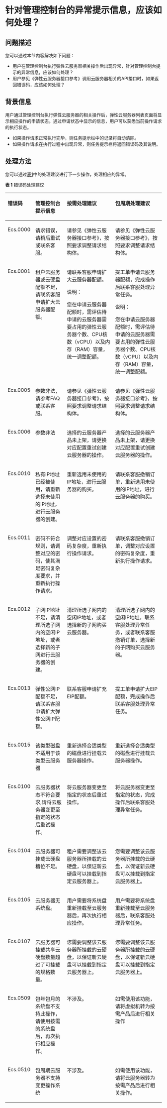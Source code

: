 # 针对管理控制台的异常提示信息，应该如何处理？<a name="ZH-CN_TOPIC_0032398121"></a>

## 问题描述<a name="section4858569817051"></a>

您可以通过本节内容解决如下问题：

-   用户在管理控制台执行弹性云服务器相关操作后出现异常，针对管理控制台提示的异常信息，应该如何处理？
-   用户参见《弹性云服务器接口参考》调用云服务器相关的API接口时，如果返回错误码，应该如何处理？

## 背景信息<a name="section5832519917307"></a>

用户通过管理控制台执行弹性云服务器的相关操作后，弹性云服务器列表页面将显示相应操作的申请状态。通过申请状态中显示的信息，用户可以获悉当前操作请求的执行状态。

-   如果操作请求正常执行完毕，则任务提示栏中的记录将自动清除。
-   如果操作请求在执行过程中出现异常，则任务提示栏将返回错误码及其说明。

## 处理方法<a name="section32147499165439"></a>

您可以通过[表1](#table30197070175431)中的处理建议进行下一步操作，处理相应的异常。

**表 1**  错误码处理建议

<a name="table30197070175431"></a>
<table><thead align="left"><tr id="row55353283175431"><th class="cellrowborder" valign="top" width="13.91%" id="mcps1.2.5.1.1"><p id="p14303844201246"><a name="p14303844201246"></a><a name="p14303844201246"></a>错误码</p>
</th>
<th class="cellrowborder" valign="top" width="21.240000000000002%" id="mcps1.2.5.1.2"><p id="p17760686201246"><a name="p17760686201246"></a><a name="p17760686201246"></a>管理控制台提示信息</p>
</th>
<th class="cellrowborder" valign="top" width="32.14%" id="mcps1.2.5.1.3"><p id="p29329444201246"><a name="p29329444201246"></a><a name="p29329444201246"></a>按需处理建议</p>
</th>
<th class="cellrowborder" valign="top" width="32.71%" id="mcps1.2.5.1.4"><p id="p26874800201246"><a name="p26874800201246"></a><a name="p26874800201246"></a>包周期处理建议</p>
</th>
</tr>
</thead>
<tbody><tr id="row41693564175431"><td class="cellrowborder" valign="top" width="13.91%" headers="mcps1.2.5.1.1 "><p id="p3540229220214"><a name="p3540229220214"></a><a name="p3540229220214"></a>Ecs.0000</p>
</td>
<td class="cellrowborder" valign="top" width="21.240000000000002%" headers="mcps1.2.5.1.2 "><p id="p4901341720214"><a name="p4901341720214"></a><a name="p4901341720214"></a>请求错误，请稍后重试或联系客服。</p>
</td>
<td class="cellrowborder" valign="top" width="32.14%" headers="mcps1.2.5.1.3 "><p id="p1066382620214"><a name="p1066382620214"></a><a name="p1066382620214"></a>请参见《弹性云服务器接口参考》，按照要求调整请求结构体。</p>
</td>
<td class="cellrowborder" valign="top" width="32.71%" headers="mcps1.2.5.1.4 "><p id="p5846357620214"><a name="p5846357620214"></a><a name="p5846357620214"></a>请参见《弹性云服务器接口参考》，按照要求调整请求结构体。</p>
</td>
</tr>
<tr id="row66408290175431"><td class="cellrowborder" valign="top" width="13.91%" headers="mcps1.2.5.1.1 "><p id="p581835620214"><a name="p581835620214"></a><a name="p581835620214"></a>Ecs.0001</p>
</td>
<td class="cellrowborder" valign="top" width="21.240000000000002%" headers="mcps1.2.5.1.2 "><p id="p152483220214"><a name="p152483220214"></a><a name="p152483220214"></a>租户云服务器或云硬盘配额不足，请联系客服申请扩大云服务器配额。</p>
</td>
<td class="cellrowborder" valign="top" width="32.14%" headers="mcps1.2.5.1.3 "><p id="p5640256420214"><a name="p5640256420214"></a><a name="p5640256420214"></a>请联系客服申请扩大云服务器配额。</p>
<div class="note" id="note25614535212556"><a name="note25614535212556"></a><a name="note25614535212556"></a><span class="notetitle"> 说明： </span><div class="notebody"><p id="p29204231212556"><a name="p29204231212556"></a><a name="p29204231212556"></a>您在申请云服务器配额时，需评估待申请的云服务器需要占用的弹性云服务器个数、CPU核数（vCPU）以及内存（RAM）容量，统一调整配额。</p>
</div></div>
</td>
<td class="cellrowborder" valign="top" width="32.71%" headers="mcps1.2.5.1.4 "><p id="p520500120214"><a name="p520500120214"></a><a name="p520500120214"></a>提工单申请云服务器配额，完成操作后联系客服处理异常任务。</p>
<div class="note" id="note1034333821287"><a name="note1034333821287"></a><a name="note1034333821287"></a><span class="notetitle"> 说明： </span><div class="notebody"><p id="p2598118421287"><a name="p2598118421287"></a><a name="p2598118421287"></a>您在申请云服务器配额时，需评估待申请的云服务器需要占用的弹性云服务器个数、CPU核数（vCPU）以及内存（RAM）容量，统一调整配额。</p>
</div></div>
</td>
</tr>
<tr id="row4143393175431"><td class="cellrowborder" valign="top" width="13.91%" headers="mcps1.2.5.1.1 "><p id="p6602542520214"><a name="p6602542520214"></a><a name="p6602542520214"></a>Ecs.0005</p>
</td>
<td class="cellrowborder" valign="top" width="21.240000000000002%" headers="mcps1.2.5.1.2 "><p id="p4645922620214"><a name="p4645922620214"></a><a name="p4645922620214"></a>参数非法，请参考FAQ或联系客服。</p>
</td>
<td class="cellrowborder" valign="top" width="32.14%" headers="mcps1.2.5.1.3 "><p id="p510093120214"><a name="p510093120214"></a><a name="p510093120214"></a>请参见《弹性云服务器接口参考》，按照要求调整请求结构体。</p>
</td>
<td class="cellrowborder" valign="top" width="32.71%" headers="mcps1.2.5.1.4 "><p id="p1052222820214"><a name="p1052222820214"></a><a name="p1052222820214"></a>请参见《弹性云服务器接口参考》，按照要求调整请求结构体。</p>
</td>
</tr>
<tr id="row18922037175431"><td class="cellrowborder" valign="top" width="13.91%" headers="mcps1.2.5.1.1 "><p id="p2029402420214"><a name="p2029402420214"></a><a name="p2029402420214"></a>Ecs.0006</p>
</td>
<td class="cellrowborder" valign="top" width="21.240000000000002%" headers="mcps1.2.5.1.2 "><p id="p3320328620214"><a name="p3320328620214"></a><a name="p3320328620214"></a>参数非法</p>
</td>
<td class="cellrowborder" valign="top" width="32.14%" headers="mcps1.2.5.1.3 "><p id="p511165620214"><a name="p511165620214"></a><a name="p511165620214"></a>选择的云服务器产品未上架，请更换对应配置重试创建云服务器的操作。</p>
</td>
<td class="cellrowborder" valign="top" width="32.71%" headers="mcps1.2.5.1.4 "><p id="p1139101520214"><a name="p1139101520214"></a><a name="p1139101520214"></a>选择的云服务器产品未上架，请更换对应配置重试创建云服务器的操作。</p>
</td>
</tr>
<tr id="row19362442175431"><td class="cellrowborder" valign="top" width="13.91%" headers="mcps1.2.5.1.1 "><p id="p4965998320214"><a name="p4965998320214"></a><a name="p4965998320214"></a>Ecs.0010</p>
</td>
<td class="cellrowborder" valign="top" width="21.240000000000002%" headers="mcps1.2.5.1.2 "><p id="p6303567620214"><a name="p6303567620214"></a><a name="p6303567620214"></a>私有IP地址已经被使用，请重新选择未使用的IP地址，进行云服务器的创建。</p>
</td>
<td class="cellrowborder" valign="top" width="32.14%" headers="mcps1.2.5.1.3 "><p id="p561611320214"><a name="p561611320214"></a><a name="p561611320214"></a>重新选用未使用的IP地址，进行云服务器的购买。</p>
</td>
<td class="cellrowborder" valign="top" width="32.71%" headers="mcps1.2.5.1.4 "><p id="p5225202320214"><a name="p5225202320214"></a><a name="p5225202320214"></a>请联系客服撤销订单，重新选用未使用的IP地址，进行云服务器的购买。</p>
</td>
</tr>
<tr id="row64008080175431"><td class="cellrowborder" valign="top" width="13.91%" headers="mcps1.2.5.1.1 "><p id="p4099930120214"><a name="p4099930120214"></a><a name="p4099930120214"></a>Ecs.0011</p>
</td>
<td class="cellrowborder" valign="top" width="21.240000000000002%" headers="mcps1.2.5.1.2 "><p id="p3260911620214"><a name="p3260911620214"></a><a name="p3260911620214"></a>密码不符合规则，请调整对应的密码，使其满足密码复杂度要求，并重新执行操作请求。</p>
</td>
<td class="cellrowborder" valign="top" width="32.14%" headers="mcps1.2.5.1.3 "><p id="p2409270220214"><a name="p2409270220214"></a><a name="p2409270220214"></a>调整对应设置的密码复杂度，重新执行操作请求。</p>
</td>
<td class="cellrowborder" valign="top" width="32.71%" headers="mcps1.2.5.1.4 "><p id="p535186120214"><a name="p535186120214"></a><a name="p535186120214"></a>请联系客服撤销订单，调整对应设置的密码复杂度，重新执行操作请求。</p>
</td>
</tr>
<tr id="row14140127202010"><td class="cellrowborder" valign="top" width="13.91%" headers="mcps1.2.5.1.1 "><p id="p919317320214"><a name="p919317320214"></a><a name="p919317320214"></a>Ecs.0012</p>
</td>
<td class="cellrowborder" valign="top" width="21.240000000000002%" headers="mcps1.2.5.1.2 "><p id="p644955020214"><a name="p644955020214"></a><a name="p644955020214"></a>子网IP地址不足，请清理所选子网内的空闲IP地址，或者选择新的子网进行云服务器的创建。</p>
</td>
<td class="cellrowborder" valign="top" width="32.14%" headers="mcps1.2.5.1.3 "><p id="p5265157620214"><a name="p5265157620214"></a><a name="p5265157620214"></a>清理所选子网内的空闲IP地址，或者选择新的子网购买云服务器。</p>
</td>
<td class="cellrowborder" valign="top" width="32.71%" headers="mcps1.2.5.1.4 "><p id="p3691929120214"><a name="p3691929120214"></a><a name="p3691929120214"></a>清理所选子网内的空闲IP地址，联系客服处理异常任务，或者联系客服撤销订单，选择新的子网购买云服务器。</p>
</td>
</tr>
<tr id="row26113481202010"><td class="cellrowborder" valign="top" width="13.91%" headers="mcps1.2.5.1.1 "><p id="p350884720214"><a name="p350884720214"></a><a name="p350884720214"></a>Ecs.0013</p>
</td>
<td class="cellrowborder" valign="top" width="21.240000000000002%" headers="mcps1.2.5.1.2 "><p id="p1578117320214"><a name="p1578117320214"></a><a name="p1578117320214"></a>弹性公网IP配额不足，请联系客服申请扩大弹性公网IP配额。</p>
</td>
<td class="cellrowborder" valign="top" width="32.14%" headers="mcps1.2.5.1.3 "><p id="p320667320214"><a name="p320667320214"></a><a name="p320667320214"></a>联系客服申请扩充EIP配额。</p>
</td>
<td class="cellrowborder" valign="top" width="32.71%" headers="mcps1.2.5.1.4 "><p id="p5841392820214"><a name="p5841392820214"></a><a name="p5841392820214"></a>提工单申请扩大EIP配额，完成操作后联系客服处理异常任务。</p>
</td>
</tr>
<tr id="row51495583202010"><td class="cellrowborder" valign="top" width="13.91%" headers="mcps1.2.5.1.1 "><p id="p3673428420214"><a name="p3673428420214"></a><a name="p3673428420214"></a>Ecs.0015</p>
</td>
<td class="cellrowborder" valign="top" width="21.240000000000002%" headers="mcps1.2.5.1.2 "><p id="p2268700220214"><a name="p2268700220214"></a><a name="p2268700220214"></a>该类型磁盘不适用于该类型云服务器</p>
</td>
<td class="cellrowborder" valign="top" width="32.14%" headers="mcps1.2.5.1.3 "><p id="p2570784020214"><a name="p2570784020214"></a><a name="p2570784020214"></a>重新选择合适类型的磁盘进行挂载云服务器操作。</p>
</td>
<td class="cellrowborder" valign="top" width="32.71%" headers="mcps1.2.5.1.4 "><p id="p196029520214"><a name="p196029520214"></a><a name="p196029520214"></a>重新选择合适类型的磁盘进行挂载云服务器操作。</p>
</td>
</tr>
<tr id="row20958241202010"><td class="cellrowborder" valign="top" width="13.91%" headers="mcps1.2.5.1.1 "><p id="p1976919720214"><a name="p1976919720214"></a><a name="p1976919720214"></a>Ecs.0100</p>
</td>
<td class="cellrowborder" valign="top" width="21.240000000000002%" headers="mcps1.2.5.1.2 "><p id="p5780110020214"><a name="p5780110020214"></a><a name="p5780110020214"></a>云服务器状态不符合要求,请将云服务器变更至指定的状态后重试操作。</p>
</td>
<td class="cellrowborder" valign="top" width="32.14%" headers="mcps1.2.5.1.3 "><p id="p5137751220214"><a name="p5137751220214"></a><a name="p5137751220214"></a>将云服务器变更至指定的状态后重试操作。</p>
</td>
<td class="cellrowborder" valign="top" width="32.71%" headers="mcps1.2.5.1.4 "><p id="p82890420214"><a name="p82890420214"></a><a name="p82890420214"></a>将云服务器变更至指定的状态，完成操作后联系客服处理异常任务。</p>
</td>
</tr>
<tr id="row405012202010"><td class="cellrowborder" valign="top" width="13.91%" headers="mcps1.2.5.1.1 "><p id="p29135520214"><a name="p29135520214"></a><a name="p29135520214"></a>Ecs.0104</p>
</td>
<td class="cellrowborder" valign="top" width="21.240000000000002%" headers="mcps1.2.5.1.2 "><p id="p2359978120214"><a name="p2359978120214"></a><a name="p2359978120214"></a>云服务器可挂载云硬盘槽位不足。</p>
</td>
<td class="cellrowborder" valign="top" width="32.14%" headers="mcps1.2.5.1.3 "><p id="p3253412820214"><a name="p3253412820214"></a><a name="p3253412820214"></a>租户需要调整该云服务器所挂载的云硬盘，以保证新云硬盘可以挂载到指定云服务器上。</p>
</td>
<td class="cellrowborder" valign="top" width="32.71%" headers="mcps1.2.5.1.4 "><p id="p1801872420214"><a name="p1801872420214"></a><a name="p1801872420214"></a>您需要调整该云服务器所挂载的云硬盘，以保证新云硬盘可以挂载到指定云服务器上。</p>
</td>
</tr>
<tr id="row4242696202010"><td class="cellrowborder" valign="top" width="13.91%" headers="mcps1.2.5.1.1 "><p id="p4942135120214"><a name="p4942135120214"></a><a name="p4942135120214"></a>Ecs.0105</p>
</td>
<td class="cellrowborder" valign="top" width="21.240000000000002%" headers="mcps1.2.5.1.2 "><p id="p4370650320214"><a name="p4370650320214"></a><a name="p4370650320214"></a>云服务器无系统盘。</p>
</td>
<td class="cellrowborder" valign="top" width="32.14%" headers="mcps1.2.5.1.3 "><p id="p5056583520214"><a name="p5056583520214"></a><a name="p5056583520214"></a>用户需要将系统盘重新挂载至云服务器后，再次执行相应操作。</p>
</td>
<td class="cellrowborder" valign="top" width="32.71%" headers="mcps1.2.5.1.4 "><p id="p219196420214"><a name="p219196420214"></a><a name="p219196420214"></a>用户需要将系统盘重新挂载至云服务器后，联系客服处理异常任务。</p>
</td>
</tr>
<tr id="row64130343202026"><td class="cellrowborder" valign="top" width="13.91%" headers="mcps1.2.5.1.1 "><p id="p5443793020214"><a name="p5443793020214"></a><a name="p5443793020214"></a>Ecs.0107</p>
</td>
<td class="cellrowborder" valign="top" width="21.240000000000002%" headers="mcps1.2.5.1.2 "><p id="p4739624920214"><a name="p4739624920214"></a><a name="p4739624920214"></a>云服务器可挂载共享云硬盘数量超过了可挂载的规格数量。</p>
</td>
<td class="cellrowborder" valign="top" width="32.14%" headers="mcps1.2.5.1.3 "><p id="p1389099320214"><a name="p1389099320214"></a><a name="p1389099320214"></a>您需要调整该云服务器所挂载的云硬盘，以保证新云硬盘可以挂载到指定云服务器上。</p>
</td>
<td class="cellrowborder" valign="top" width="32.71%" headers="mcps1.2.5.1.4 "><p id="p5142863320214"><a name="p5142863320214"></a><a name="p5142863320214"></a>您需要调整该云服务器所挂载的云硬盘，以保证新云硬盘可以挂载到指定云服务器上。</p>
</td>
</tr>
<tr id="row21438778202026"><td class="cellrowborder" valign="top" width="13.91%" headers="mcps1.2.5.1.1 "><p id="p4472749420214"><a name="p4472749420214"></a><a name="p4472749420214"></a>Ecs.0509</p>
</td>
<td class="cellrowborder" valign="top" width="21.240000000000002%" headers="mcps1.2.5.1.2 "><p id="p6615726220214"><a name="p6615726220214"></a><a name="p6615726220214"></a>包年包月的系统盘不支持此操作，请使用按需的系统盘后，再次执行相应操作。</p>
</td>
<td class="cellrowborder" valign="top" width="32.14%" headers="mcps1.2.5.1.3 "><p id="p5713801920214"><a name="p5713801920214"></a><a name="p5713801920214"></a>不涉及。</p>
</td>
<td class="cellrowborder" valign="top" width="32.71%" headers="mcps1.2.5.1.4 "><p id="p6477681220214"><a name="p6477681220214"></a><a name="p6477681220214"></a>如需使用该功能，请将虚拟机转为按需产品后进行相关操作</p>
</td>
</tr>
<tr id="row4100787202026"><td class="cellrowborder" valign="top" width="13.91%" headers="mcps1.2.5.1.1 "><p id="p4476489920214"><a name="p4476489920214"></a><a name="p4476489920214"></a>Ecs.0510</p>
</td>
<td class="cellrowborder" valign="top" width="21.240000000000002%" headers="mcps1.2.5.1.2 "><p id="p207817420214"><a name="p207817420214"></a><a name="p207817420214"></a>包周期云服务器不支持变更操作系统</p>
</td>
<td class="cellrowborder" valign="top" width="32.14%" headers="mcps1.2.5.1.3 "><p id="p3411441020214"><a name="p3411441020214"></a><a name="p3411441020214"></a>不涉及。</p>
</td>
<td class="cellrowborder" valign="top" width="32.71%" headers="mcps1.2.5.1.4 "><p id="p1180382220214"><a name="p1180382220214"></a><a name="p1180382220214"></a>如需使用该功能，请将云服务器转为按需产品后进行相关操作。</p>
</td>
</tr>
</tbody>
</table>


